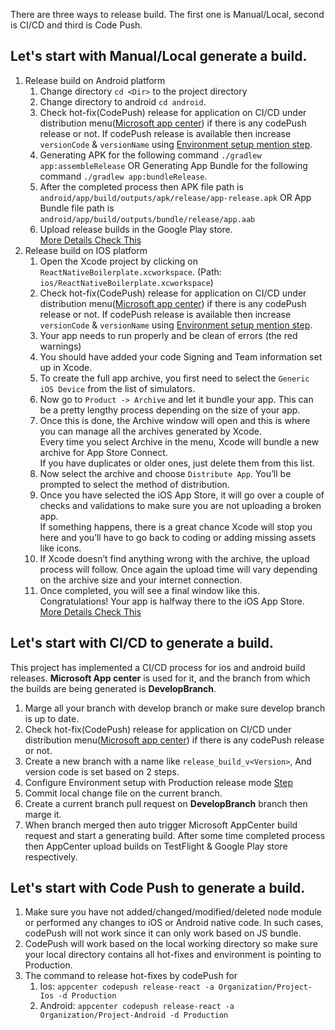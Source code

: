 There are three ways to release build. The first one is Manual/Local, second is CI/CD and third is Code Push.

## Let's start with Manual/Local generate a build.

1. Release build on Android platform
   1. Change directory `cd <Dir>` to the project directory
   1. Change directory to android `cd android`.
   1. Check hot-fix(CodePush) release for application on CI/CD under distribution menu([Microsoft app center](https://appcenter.ms/create-account)) if there is any codePush release or not. If codePush release is available then increase `versionCode` & `versionName` using [Environment setup mention step](./2.-Environment-Setup.md).
   1. Generating APK for the following command `./gradlew app:assembleRelease` OR Generating App Bundle for the following command `./gradlew app:bundleRelease`.
   1. After the completed process then APK file path is `android/app/build/outputs/apk/release/app-release.apk` OR App Bundle file path is `android/app/build/outputs/bundle/release/app.aab`
   1. Upload release builds in the Google Play store.
      <br/>[More Details Check This ](https://facebook.github.io/react-native/docs/signed-apk-android)
1. Release build on IOS platform
   1. Open the Xcode project by clicking on `ReactNativeBoilerplate.xcworkspace`. (Path: `ios/ReactNativeBoilerplate.xcworkspace`)
   1. Check hot-fix(CodePush) release for application on CI/CD under distribution menu([Microsoft app center](https://appcenter.ms/create-account)) if there is any codePush release or not. If codePush release is available then increase `versionCode` & `versionName` using [Environment setup mention step](./2.-Environment-Setup.md).
   1. Your app needs to run properly and be clean of errors (the red warnings)
   1. You should have added your code Signing and Team information set up in Xcode.
   1. To create the full app archive, you first need to select the `Generic iOS Device` from the list of simulators.
   1. Now go to `Product -> Archive` and let it bundle your app. This can be a pretty lengthy process depending on the size of your app.
   1. Once this is done, the Archive window will open and this is where you can manage all the archives generated by Xcode.
      <br/>Every time you select Archive in the menu, Xcode will bundle a new archive for App Store Connect.
      <br/>If you have duplicates or older ones, just delete them from this list.
   1. Now select the archive and choose `Distribute App`. You’ll be prompted to select the method of distribution.
   1. Once you have selected the iOS App Store, it will go over a couple of checks and validations to make sure you are not uploading a broken app.
      <br/>If something happens, there is a great chance Xcode will stop you here and you’ll have to go back to coding or adding missing assets like icons.
   1. If Xcode doesn’t find anything wrong with the archive, the upload process will follow. Once again the upload time will vary depending on the archive size and your internet connection.
   1. Once completed, you will see a final window like this. Congratulations! Your app is halfway there to the iOS App Store.
      <br/>[More Details Check This](https://codewithchris.com/submit-your-app-to-the-app-store/)

## Let's start with CI/CD to generate a build.

This project has implemented a CI/CD process for ios and android build releases. **Microsoft App center** is used for it, and the branch from which the builds are being generated is **DevelopBranch**.

1.  Marge all your branch with develop branch or make sure develop branch is up to date.
1.  Check hot-fix(CodePush) release for application on CI/CD under distribution menu([Microsoft app center](https://appcenter.ms/create-account)) if there is any codePush release or not.
1.  Create a new branch with a name like `release_build_v<Version>`, And version code is set based on 2 steps.
1.  Configure Environment setup with Production release mode [Step](./2.-Environment-Setup.md)
1.  Commit local change file on the current branch.
1.  Create a current branch pull request on **DevelopBranch** branch then marge it.
1.  When branch merged then auto trigger Microsoft AppCenter build request and start a generating build. After some time completed process then AppCenter upload builds on TestFlight & Google Play store respectively.

## Let's start with Code Push to generate a build.

1.  Make sure you have not added/changed/modified/deleted node module or performed any changes to iOS or Android native code. In such cases, codePush will not work since it can only work based on JS bundle.
1.  CodePush will work based on the local working directory so make sure your local directory contains all hot-fixes and environment is pointing to Production.
1.  The command to release hot-fixes by codePush for
    1. Ios: `appcenter codepush release-react -a Organization/Project-Ios -d Production`
    1. Android: `appcenter codepush release-react -a Organization/Project-Android -d Production`
